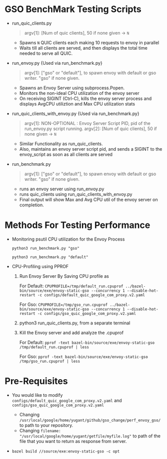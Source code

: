 # GSO BenchMark Testing Scripts
- run_quic_clients.py
    > argv[1]: [Num of quic clients], 50 if none given -> `N`
    - Spawns `N` QUIC clients each making 10 requests to envoy in parallel
    - Waits till all clients are served,  and then displays the total time needed to serve all QUIC.

- run_envoy.py {Used via run_benchmark.py}
    > argv[1]: ["gso" or "default"], to spawn envoy with default or gso writer. "gso" if none given.
    - Spawns an Envoy Server using subprocess.Popen.
    - Monitors the non-ideal CPU utilization of the envoy server
    - On receiving SIGINT (Ctrl-C), kills the envoy server process and displays AvgCPU utiliztion and Max CPU utilization stats

- run_quic_clients_with_envoy.py {Used via run_benchmark.py}
    > argv[1]: NON-OPTIONAL : Envoy Server Script PID, pid of the run_envoy.py script running.
    > argv[2]: [Num of quic clients], 50 if none given -> `N`
    - Similar Functionality as run_quic_clients.
    - Also, maintains an envoy server script pid, and sends a SIGINT to the envoy_script as soon as all clients are served

- run_benchmark.py
    > argv[1]: ["gso" or "default"], to spawn envoy with default or gso writer. "gso" if none given.
    - runs an envoy server using run_envoy.py
    - runs quic_clients using run_quic_clients_with_envoy.py
    - Final output will show Max and Avg CPU util of the envoy server on completion.

# Methods For Testing Performance
- Monitoring psutil CPU utilization for the Envoy Process

    `python3 run_benchmark.py "gso"`
    
    `python3 run_benchmark.py "default"`

- CPU-Profiling using PPROF
    1. Run Envoy Server By Saving CPU profile as
       
       For Default:
       `CPUPROFILE=/tmp/default_run.cpuprof ../bazel-bin/source/exe/envoy-static-gso --concurrency 1 --disable-hot-restart -c configs/default_quic_google_com_proxy.v2.yaml`
       
       For Gso:
       `CPUPROFILE=/tmp/gso_run.cpuprof ../bazel-bin/source/exe/envoy-static-gso --concurrency 1 --disable-hot-restart -c configs/gso_quic_google_com_proxy.v2.yaml`
    
    2. python3 run_quic_clients.py, from a separate terminal
    
    3. Kill the Envoy server and add analyze the .cpuprof

       For Default:
       `pprof -text bazel-bin/source/exe/envoy-static-gso /tmp/default_run.cpuprof | less`

       For Gso:
       `pprof -text bazel-bin/source/exe/envoy-static-gso /tmp/gso_run.cpuprof | less`
 
 # Pre-Requisites
 - You would like to modify `configs/default_quic_google_com_proxy.v2.yaml` and `configs/gso_quic_google_com_proxy.v2.yaml`
    - Changing `/usr/local/google/home/yugant/github/gso_change/perf_envoy_gso/` to path to your repository.
    - Changing `filename: "/usr/local/google/home/yugant/getfile/myfile.log"` to path of the file that you want to return as response from server.

 - `bazel build //source/exe:envoy-static-gso -c opt`   

